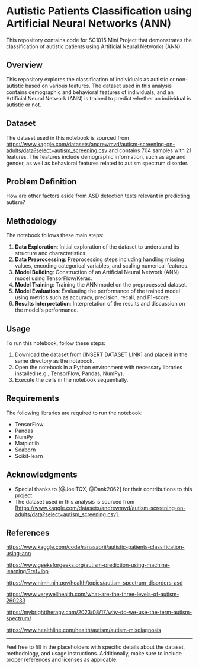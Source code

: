 # Autistic Patients Classification using Artificial Neural Networks (ANN)

This repository contains code for SC1015 Mini Project that demonstrates the classification of autistic patients using Artificial Neural Networks (ANN).

## Overview

This repository explores the classification of individuals as autistic or non-autistic based on various features. The dataset used in this analysis contains demographic and behavioral features of individuals, and an Artificial Neural Network (ANN) is trained to predict whether an individual is autistic or not.

## Dataset

The dataset used in this notebook is sourced from https://www.kaggle.com/datasets/andrewmvd/autism-screening-on-adults/data?select=autism_screening.csv and contains 704 samples with 21 features. The features include demographic information, such as age and gender, as well as behavioral features related to autism spectrum disorder.

## Problem Definition
How are other factors aside from ASD detection tests relevant in predicting autism?

## Methodology

The notebook follows these main steps:

1. **Data Exploration**: Initial exploration of the dataset to understand its structure and characteristics.
2. **Data Preprocessing**: Preprocessing steps including handling missing values, encoding categorical variables, and scaling numerical features.
3. **Model Building**: Construction of an Artificial Neural Network (ANN) model using TensorFlow/Keras.
4. **Model Training**: Training the ANN model on the preprocessed dataset.
5. **Model Evaluation**: Evaluating the performance of the trained model using metrics such as accuracy, precision, recall, and F1-score.
6. **Results Interpretation**: Interpretation of the results and discussion on the model's performance.

## Usage

To run this notebook, follow these steps:

1. Download the dataset from [INSERT DATASET LINK] and place it in the same directory as the notebook.
2. Open the notebook in a Python environment with necessary libraries installed (e.g., TensorFlow, Pandas, NumPy).
3. Execute the cells in the notebook sequentially.

## Requirements

The following libraries are required to run the notebook:

- TensorFlow
- Pandas
- NumPy
- Matplotlib
- Seaborn
- Scikit-learn



## Acknowledgments

- Special thanks to [@JoelTQX, @Dank2062] for their contributions to this project.
- The dataset used in this analysis is sourced from [https://www.kaggle.com/datasets/andrewmvd/autism-screening-on-adults/data?select=autism_screening.csv].

## References
https://www.kaggle.com/code/ranasabrii/autistic-patients-classification-using-ann

https://www.geeksforgeeks.org/autism-prediction-using-machine-learning/?ref=lbp

https://www.nimh.nih.gov/health/topics/autism-spectrum-disorders-asd

https://www.verywellhealth.com/what-are-the-three-levels-of-autism-260233

https://mybrighttherapy.com/2023/08/17/why-do-we-use-the-term-autism-spectrum/

https://www.healthline.com/health/autism/autism-misdiagnosis

---

Feel free to fill in the placeholders with specific details about the dataset, methodology, and usage instructions. Additionally, make sure to include proper references and licenses as applicable.
